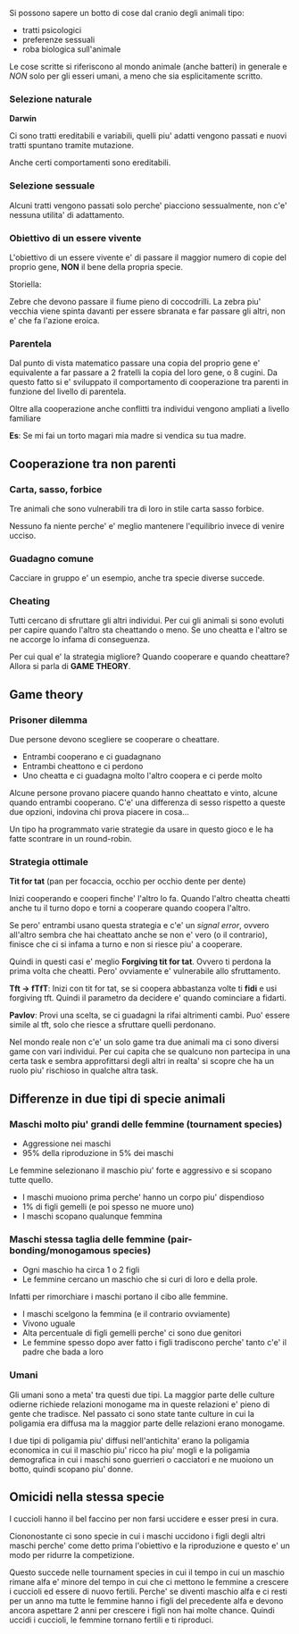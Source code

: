 Si possono sapere un botto di cose dal cranio degli animali tipo:
- tratti psicologici
- preferenze sessuali
- roba biologica sull'animale

Le cose scritte si riferiscono al mondo animale (anche batteri) in generale e *NON* solo per gli esseri umani, a meno che sia esplicitamente scritto.

### Selezione naturale

**Darwin**

Ci sono tratti ereditabili e variabili, quelli piu' adatti vengono passati e nuovi tratti spuntano tramite mutazione.

Anche certi comportamenti sono ereditabili.

### Selezione sessuale

Alcuni tratti vengono passati solo perche' piacciono sessualmente, non c'e' nessuna utilita' di adattamento.

### Obiettivo di un essere vivente

L'obiettivo di un essere vivente e' di passare il maggior numero di copie del proprio gene, **NON** il bene della propria specie.

Storiella:

Zebre che devono passare il fiume pieno di coccodrilli. La zebra piu' vecchia viene spinta davanti per essere sbranata e far passare gli altri, non e' che fa l'azione eroica.

### Parentela

Dal punto di vista matematico passare una copia del proprio gene e' equivalente a far passare a 2 fratelli la copia del loro gene, o 8 cugini. Da questo fatto si e' sviluppato il comportamento di cooperazione tra parenti in funzione del livello di parentela.

Oltre alla cooperazione anche conflitti tra individui vengono ampliati a livello familiare

**Es**: Se mi fai un torto magari mia madre si vendica su tua madre.

## Cooperazione tra non parenti

### Carta, sasso, forbice

Tre animali che sono vulnerabili tra di loro in stile carta sasso forbice.

Nessuno fa niente perche' e' meglio mantenere l'equilibrio invece di venire ucciso.

### Guadagno comune

Cacciare in gruppo e' un esempio, anche tra specie diverse succede.

### Cheating

Tutti cercano di sfruttare gli altri individui. Per cui gli animali si sono evoluti per capire quando l'altro sta cheattando o meno. Se uno cheatta e l'altro se ne accorge lo infama di conseguenza.

Per cui qual e' la strategia migliore? Quando cooperare e quando cheattare? Allora si parla di **GAME THEORY**.

## Game theory

### Prisoner dilemma

Due persone devono scegliere se cooperare o cheattare.

- Entrambi cooperano e ci guadagnano
- Entrambi cheattono e ci perdono
- Uno cheatta e ci guadagna molto l'altro coopera e ci perde molto

Alcune persone provano piacere quando hanno cheattato e vinto, alcune quando entrambi cooperano. C'e' una differenza di sesso rispetto a queste due opzioni, indovina chi prova piacere in cosa...

Un tipo ha programmato varie strategie da usare in questo gioco e le ha fatte scontrare in un round-robin.

### Strategia ottimale

**Tit for tat** (pan per focaccia, occhio per occhio dente per dente)

Inizi cooperando e cooperi finche' l'altro lo fa. Quando l'altro cheatta cheatti anche tu il turno dopo e torni a cooperare quando coopera l'altro.

Se pero' entrambi usano questa strategia e c'e' un *signal error*, ovvero all'altro sembra che hai cheattato anche se non e' vero (o il contrario), finisce che ci si infama a turno e non si riesce piu' a cooperare.

Quindi in questi casi e' meglio **Forgiving tit for tat**. Ovvero ti perdona la prima volta che cheatti. Pero' ovviamente e' vulnerabile allo sfruttamento.

**Tft -> fTfT**: Inizi con tit for tat, se si coopera abbastanza volte ti **fidi** e usi forgiving tft. Quindi il parametro da decidere e' quando cominciare a fidarti.

**Pavlov**: Provi una scelta, se ci guadagni la rifai altrimenti cambi. Puo' essere simile al tft, solo che riesce a sfruttare quelli perdonano.

Nel mondo reale non c'e' un solo game tra due animali ma ci sono diversi game con vari individui. Per cui capita che se qualcuno non partecipa in una certa task e sembra approfittarsi degli altri in realta' si scopre che ha un ruolo piu' rischioso in qualche altra task.

## Differenze in due tipi di specie animali

### Maschi molto piu' grandi delle femmine (tournament species)

- Aggressione nei maschi
- 95% della riproduzione in 5% dei maschi

Le femmine selezionano il maschio piu' forte e aggressivo e si scopano tutte quello.

- I maschi muoiono prima perche' hanno un corpo piu' dispendioso
- 1% di figli gemelli (e poi spesso ne muore uno)
- I maschi scopano qualunque femmina

### Maschi stessa taglia delle femmine (pair-bonding/monogamous species)

- Ogni maschio ha circa 1 o 2 figli
- Le femmine cercano un maschio che si curi di loro e della prole.

Infatti per rimorchiare i maschi portano il cibo alle femmine.

- I maschi scelgono la femmina (e il contrario ovviamente)
- Vivono uguale
- Alta percentuale di figli gemelli perche' ci sono due genitori
- Le femmine spesso dopo aver fatto i figli tradiscono perche' tanto c'e' il padre che bada a loro

### Umani

Gli umani sono a meta' tra questi due tipi. La maggior parte delle culture odierne richiede relazioni monogame ma in queste relazioni e' pieno di gente che tradisce. Nel passato ci sono state tante culture in cui la poligamia era diffusa ma la maggior parte delle relazioni erano monogame.

I due tipi di poligamia piu' diffusi nell'antichita' erano la poligamia economica in cui il maschio piu' ricco ha piu' mogli e la poligamia demografica in cui i maschi sono guerrieri o cacciatori e ne muoiono un botto, quindi scopano piu' donne.

## Omicidi nella stessa specie

I cuccioli hanno il bel faccino per non farsi uccidere e esser presi in cura.

Ciononostante ci sono specie in cui i maschi uccidono i figli degli altri maschi perche' come detto prima l'obiettivo e la riproduzione e questo e' un modo per ridurre la competizione.

Questo succede nelle tournament species in cui il tempo in cui un maschio rimane alfa e' minore del tempo in cui che ci mettono le femmine a crescere i cuccioli ed essere di nuovo fertili. Perche' se diventi maschio alfa e ci resti per un anno ma tutte le femmine hanno i figli del precedente alfa e devono ancora aspettare 2 anni per crescere i figli non hai molte chance. Quindi uccidi i cuccioli, le femmine tornano fertili e ti riproduci.
